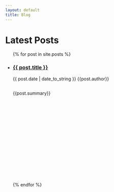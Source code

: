 ```yaml
---
layout: default
title: Blog
---
```


<h1>Latest Posts</h1>

<ul class="list">
  {% for post in site.posts %}
    <li>
          <h3 class="contents"><a href="{{ post.url }}">{{ post.title }}</a></h3>
          <p>{{ post.date | date_to_string }} {{post.author}}</p>
          <div style="height:300px;">
            <img src="{{ post.featured_image }}" alt="" class="featuredphoto_sq">
            <p style="height:300px;">{{post.summary}}</p>
        </div>
      </li>
  {% endfor %}
</ul>

